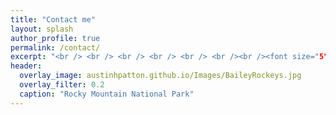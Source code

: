 ```yaml
---
title: "Contact me"
layout: splash
author_profile: true
permalink: /contact/
excerpt: "<br /> <br /> <br /> <br /> <br /> <br /><br /><font size="5">Austin H Patton</font><br /><font size="5">School of Biological Sciences</font><br /><font size="5">Washington State University</font><br /><font size="5">Pullman, WA 99164-4236</font><br />"
header:
  overlay_image: austinhpatton.github.io/Images/BaileyRockeys.jpg
  overlay_filter: 0.2
  caption: "Rocky Mountain National Park"
---
```

